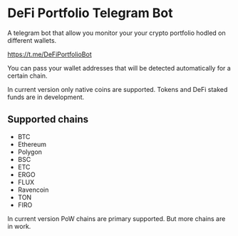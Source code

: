 # DeFi Portfolio Telegram Bot

A telegram bot that allow you monitor your your crypto portfolio hodled on different wallets.

https://t.me/DeFiPortfolioBot

You can pass your wallet addresses that will be detected automatically for a certain chain.

In current version only native coins are supported. Tokens and DeFi staked funds are in development.

## Supported chains

- BTC
- Ethereum
- Polygon
- BSC
- ETC
- ERGO
- FLUX
- Ravencoin
- TON
- FIRO

In current version PoW chains are primary supported. But more chains are in work.
